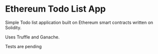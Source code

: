 # Ethereum Todo List App
Simple Todo list application built on Ethereum smart contracts written on Solidity.

Uses Truffle and Ganache.

Tests are pending
